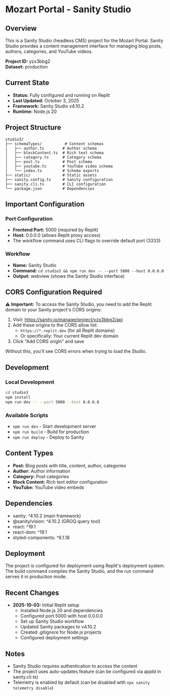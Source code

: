 # Mozart Portal - Sanity Studio

## Overview
This is a Sanity Studio (headless CMS) project for the Mozart Portal. Sanity Studio provides a content management interface for managing blog posts, authors, categories, and YouTube videos.

**Project ID:** yzx3bbg2  
**Dataset:** production

## Current State
- **Status:** Fully configured and running on Replit
- **Last Updated:** October 3, 2025
- **Framework:** Sanity Studio v4.10.2
- **Runtime:** Node.js 20

## Project Structure
```
studio3/
├── schemaTypes/          # Content schemas
│   ├── author.ts        # Author schema
│   ├── blockContent.ts  # Rich text schema
│   ├── category.ts      # Category schema
│   ├── post.ts          # Post schema
│   ├── youtube.ts       # YouTube video schema
│   └── index.ts         # Schema exports
├── static/              # Static assets
├── sanity.config.ts     # Sanity configuration
├── sanity.cli.ts        # CLI configuration
└── package.json         # Dependencies
```

## Important Configuration

### Port Configuration
- **Frontend Port:** 5000 (required by Replit)
- **Host:** 0.0.0.0 (allows Replit proxy access)
- The workflow command uses CLI flags to override default port (3333)

### Workflow
- **Name:** Sanity Studio
- **Command:** `cd studio3 && npm run dev -- --port 5000 --host 0.0.0.0`
- **Output:** webview (shows the Sanity Studio interface)

## CORS Configuration Required

⚠️ **Important:** To access the Sanity Studio, you need to add the Replit domain to your Sanity project's CORS origins:

1. Visit: https://sanity.io/manage/project/yzx3bbg2/api
2. Add these origins to the CORS allow list:
   - `https://*.replit.dev` (for all Replit domains)
   - Or specifically: Your current Replit dev domain
3. Click "Add CORS origin" and save

Without this, you'll see CORS errors when trying to load the Studio.

## Development

### Local Development
```bash
cd studio3
npm install
npm run dev -- --port 5000 --host 0.0.0.0
```

### Available Scripts
- `npm run dev` - Start development server
- `npm run build` - Build for production
- `npm run deploy` - Deploy to Sanity

## Content Types
- **Post:** Blog posts with title, content, author, categories
- **Author:** Author information
- **Category:** Post categories
- **Block Content:** Rich text editor configuration
- **YouTube:** YouTube video embeds

## Dependencies
- sanity: ^4.10.2 (main framework)
- @sanity/vision: ^4.10.2 (GROQ query tool)
- react: ^19.1
- react-dom: ^19.1
- styled-components: ^6.1.18

## Deployment
The project is configured for deployment using Replit's deployment system. The build command compiles the Sanity Studio, and the run command serves it in production mode.

## Recent Changes
- **2025-10-03:** Initial Replit setup
  - Installed Node.js 20 and dependencies
  - Configured port 5000 with host 0.0.0.0
  - Set up Sanity Studio workflow
  - Updated Sanity packages to v4.10.2
  - Created .gitignore for Node.js projects
  - Configured deployment settings

## Notes
- Sanity Studio requires authentication to access the content
- The project uses auto-updates feature (can be configured via appId in sanity.cli.ts)
- Telemetry is enabled by default (can be disabled with `npx sanity telemetry disable`)

